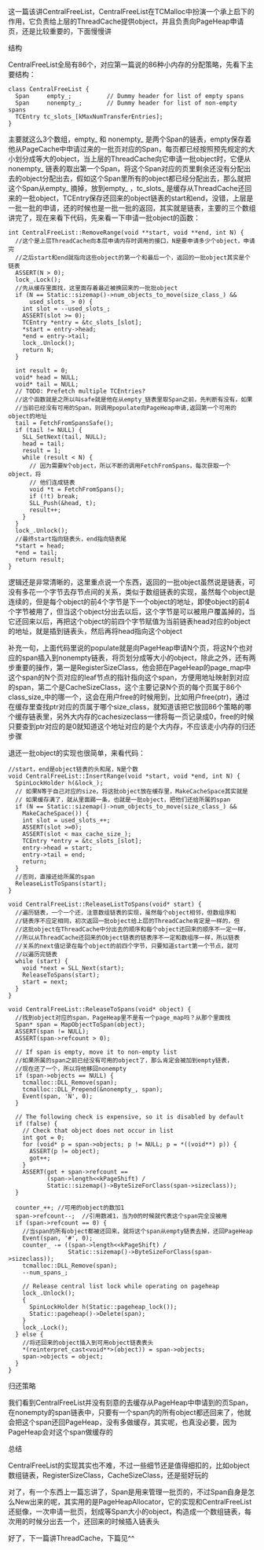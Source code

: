 这一篇该讲CentralFreeList，CentralFreeList在TCMalloc中扮演一个承上启下的作用，它负责给上层的ThreadCache提供object，并且负责向PageHeap申请页，还是比较重要的，下面慢慢讲

结构

CentralFreeList全局有86个，对应第一篇说的86种小内存的分配策略，先看下主要结构：
```
class CentralFreeList {
  Span     empty_;          // Dummy header for list of empty spans
  Span     nonempty_;       // Dummy header for list of non-empty spans
  TCEntry tc_slots_[kMaxNumTransferEntries];
}
```
主要就这么3个数组，empty_ 和 nonempty_ 是两个Span的链表，empty保存着他从PageCache中申请过来的一批页对应的Span，每页都已经按照预先规定的大小划分成等大的object，当上层的ThreadCache向它申请一批object时，它便从nonempty_ 链表的取出第一个Span，将这个Span对应的页里剩余还没有分配出去的object分配出去，假如这个Span里所有的object都已经分配出去，那么就把这个Span从empty_ 摘掉，放到empty_ ，tc_slots_ 是缓存从ThreadCache还回来的一批object，TCEntry保存还回来的object链表的start和end，没错，上层是一批一批的申请，还的时候也是一批一批的返回，其实就是链表，主要的三个数组讲完了，现在来看下代码，先来看一下申请一批object的函数：

```
int CentralFreeList::RemoveRange(void **start, void **end, int N) {
  //这个是上层ThreadCache向本层申请内存时调用的接口，N是要申请多少个object，申请完
  //之后start和end就指向这些object的第一个和最后一个，返回的一批object其实是个链表
  ASSERT(N > 0);
  lock_.Lock();
  //先从缓存里面找，这里面存着最近被换回来的一批批object
  if (N == Static::sizemap()->num_objects_to_move(size_class_) &&
      used_slots_ > 0) {
    int slot = --used_slots_;
    ASSERT(slot >= 0);
    TCEntry *entry = &tc_slots_[slot];
    *start = entry->head;
    *end = entry->tail;
    lock_.Unlock();
    return N;
  }

  int result = 0;
  void* head = NULL;
  void* tail = NULL;
  // TODO: Prefetch multiple TCEntries?
  //这个函数就是之所以叫safe就是他在从empty_链表里取Span之前，先判断有没有，如果
  //当前已经没有可用的Span，则调用populate向PageHeap申请,返回第一个可用的object的地址
  tail = FetchFromSpansSafe();
  if (tail != NULL) {
    SLL_SetNext(tail, NULL);
    head = tail;
    result = 1;
    while (result < N) {
      // 因为需要N个object，所以不断的调用FetchFromSpans，每次获取一个object，将
      // 他们连成链表
      void *t = FetchFromSpans();
      if (!t) break;
      SLL_Push(&head, t);
      result++;
    }
  }
  lock_.Unlock();
  //最终start指向链表头，end指向链表尾
  *start = head;
  *end = tail;
  return result;
}
```
逻辑还是非常清晰的，这里重点说一个东西，返回的一批object虽然说是链表，可没有多花一个字节去存节点间的关系，类似于数组链表的实现，虽然每个object是连续的，但是每个object的前4个字节是下一个object的地址，即使object的前4个字节被用了，但当这个object分出去以后，这个字节是可以被用户覆盖掉的，当它还回来以后，再把这个object的前四个字节赋值为当前链表head对应的object的地址，就是插到链表头，然后再将head指向这个object

补充一句，上面代码里说的populate就是向PageHeap申请N个页，将这N个也对应的span插入到nonempty链表，将页划分成等大小的object，除此之外，还有两步重要的操作，第一是RegisterSizeClass，他会把在PageHeap的page_map中这个span的N个页对应的leaf节点的指针指向这个span，方便用地址映射到对应的span，第二个是CacheSizeClass，这个主要记录N个页的每个页属于86个class_size_中的哪一个，这会在用户free的时候用到，比如用户free(ptr)，通过在缓存里查找ptr对应的页属于哪个size_class，就知道该把它放回86个策略的哪个缓存链表里，另外大内存的cachesizeclass一律将每一页记录成0，free的时候只要查到ptr对应的是0就知道这个地址对应的是个大内存，不应该走小内存的归还步骤

退还一批object的实现也很简单，来看代码：
```
//start，end是object链表的头和尾，N是个数
void CentralFreeList::InsertRange(void *start, void *end, int N) {
  SpinLockHolder h(&lock_);
  // 如果N等于自己对应的size，将这批object放在缓存里，MakeCacheSpace其实就是
  // 如果缓存满了，就从里面踢一条，也就是一批object，把他们还给所属的span
  if (N == Static::sizemap()->num_objects_to_move(size_class_) &&
    MakeCacheSpace()) {
    int slot = used_slots_++;
    ASSERT(slot >=0);
    ASSERT(slot < max_cache_size_);
    TCEntry *entry = &tc_slots_[slot];
    entry->head = start;
    entry->tail = end;
    return;
  }
  //否则，直接还给所属的span
  ReleaseListToSpans(start);
}

void CentralFreeList::ReleaseListToSpans(void* start) {
  //遍历链表，一个一个还，注意数组链表的实现，虽然每个object相邻，但数组序和
  //链表序不应定相同，初次返回一批object给上层的ThreadCache肯定是一样的，但
  //这批object在ThreadCache中分出去的顺序和每个object还回来的顺序不一定一样，
  //所以从ThreadCache还回来的Object链表的链表序不一定和数组序一样，所以链表
  //关系的next值记录在每个object的前四个字节，只要知道start第一个节点，就可
  //以遍历完链表
  while (start) {
    void *next = SLL_Next(start);
    ReleaseToSpans(start);
    start = next;
  }
}

void CentralFreeList::ReleaseToSpans(void* object) {
  //找到object对应的span，PageHeap里不是有一个page_map吗？从那个里面找
  Span* span = MapObjectToSpan(object);
  ASSERT(span != NULL);
  ASSERT(span->refcount > 0);

  // If span is empty, move it to non-empty list
  //如果所属的span之前已经没有可用的object了，那么肯定会被加到empty链表，
  //现在还了一个，所以将他移回nonempty
  if (span->objects == NULL) {
    tcmalloc::DLL_Remove(span);
    tcmalloc::DLL_Prepend(&nonempty_, span);
    Event(span, 'N', 0);
  }

  // The following check is expensive, so it is disabled by default
  if (false) {
    // Check that object does not occur in list
    int got = 0;
    for (void* p = span->objects; p != NULL; p = *((void**) p)) {
      ASSERT(p != object);
      got++;
    }
    ASSERT(got + span->refcount ==
           (span->length<<kPageShift) /
           Static::sizemap()->ByteSizeForClass(span->sizeclass));
  }

  counter_++; //可用的object的数加1
  span->refcount--;  //引用数减1，当为0的时候就代表这个span完全没被用
  if (span->refcount == 0) {
    //当span的所有object都被还回来，就将这个span从empty链表去掉，还回PageHeap
    Event(span, '#', 0);
    counter_ -= ((span->length<<kPageShift) /
                 Static::sizemap()->ByteSizeForClass(span->sizeclass));
    tcmalloc::DLL_Remove(span);
    --num_spans_;

    // Release central list lock while operating on pageheap
    lock_.Unlock();
    {
      SpinLockHolder h(Static::pageheap_lock());
      Static::pageheap()->Delete(span);
    }
    lock_.Lock();
  } else {
    //将还回来的object插入到可用object链表表头
    *(reinterpret_cast<void**>(object)) = span->objects;
    span->objects = object;
  }
}
```
归还策略

我们看到CentralFreeList并没有刻意的去缓存从PageHeap中申请到的页Span，在nonempty的span链表中，只要有一个span内的所有object都还回来了，他就会把这个span还回PageHeap，没有多做缓存，其实呢，也真没必要，因为PageHeap会对这个span做缓存的

总结

CentralFreeList的实现其实也不难，不过一些细节还是值得细扣的，比如object数组链表，RegisterSizeClass，CacheSizeClass，还是挺好玩的

对了，有一个东西上一篇忘讲了，Span是用来管理一批页的，不过Span自身是怎么New出来的呢，其实用的是PageHeapAllocator，它的实现和CentralFreeList还挺像，一次申请一批页，划成等Span大小的object，构造成一个数组链表，每次用的时候分出去一个，还回来的时候插入链表头

好了，下一篇讲ThreadCache，下篇见^^
